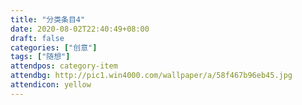 ```yaml
---
title: "分类条目4"
date: 2020-08-02T22:40:49+08:00
draft: false
categories: ["创意"]
tags: ["随想"]
attendpos: category-item
attendbg: http://pic1.win4000.com/wallpaper/a/58f467b96eb45.jpg
attendicon: yellow
---
```


